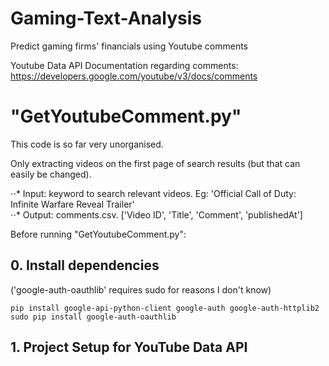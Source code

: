 # Gaming-Text-Analysis
Predict gaming firms' financials using Youtube comments

Youtube Data API Documentation regarding comments: https://developers.google.com/youtube/v3/docs/comments

# "GetYoutubeComment.py"
This code is so far very unorganised. 

Only extracting videos on the first page of search results (but that can easily be changed).


⋅⋅* Input:   keyword to search relevant videos.  Eg: 'Official Call of Duty: Infinite Warfare Reveal Trailer'  
⋅⋅* Output:  comments.csv.    ['Video ID', 'Title', 'Comment', 'publishedAt']               


Before running "GetYoutubeComment.py":

## 0. Install dependencies 
('google-auth-oauthlib' requires sudo for reasons I don't know) 
```
pip install google-api-python-client google-auth google-auth-httplib2
sudo pip install google-auth-oauthlib
```

## 1. Project Setup for YouTube Data API
